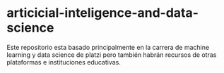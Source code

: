 # articicial-inteligence-and-data-science
Este repositorio esta basado principalmente en la carrera de machine learning y data science de platzi pero también habrán recursos de otras plataformas e instituciones educativas.
